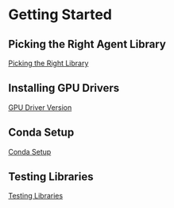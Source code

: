# Getting Started

## Picking the Right Agent Library

[Picking the Right Library](picking-agent-library.md)

## Installing GPU Drivers

[GPU Driver Version](./gpu-drivers.md)

## Conda Setup

[Conda Setup](./conda-setup.md)

## Testing Libraries

[Testing Libraries](./testing-libraries.md)

